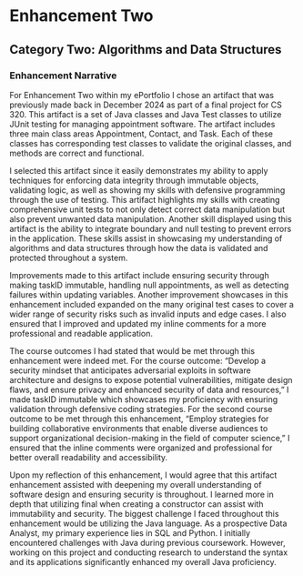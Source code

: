 # Enhancement Two
## Category Two: Algorithms and Data Structures
### Enhancement Narrative
For Enhancement Two within my ePortfolio I chose an artifact that was previously made back in December 2024 as part of a final project for CS 320. This artifact is a set of Java classes and Java Test classes to utilize JUnit testing for managing appointment software. The artifact includes three main class areas Appointment, Contact, and Task. Each of these classes has corresponding test classes to validate the original classes, and methods are correct and functional. 

I selected this artifact since it easily demonstrates my ability to apply techniques for enforcing data integrity through immutable objects, validating logic, as well as showing my skills with defensive programming through the use of testing. This artifact highlights my skills with creating comprehensive unit tests to not only detect correct data manipulation but also prevent unwanted data manipulation. Another skill displayed using this artifact is the ability to integrate boundary and null testing to prevent errors in the application. These skills assist in showcasing my understanding of algorithms and data structures through how the data is validated and protected throughout a system. 

Improvements made to this artifact include ensuring security through making taskID immutable, handling null appointments, as well as detecting failures within updating variables. Another improvement showcases in this enhancement included expanded on the many original test cases to cover a wider range of security risks such as invalid inputs and edge cases. I also ensured that I improved and updated my inline comments for a more professional and readable application. 

The course outcomes I had stated that would be met through this enhancement were indeed met. For the course outcome: “Develop a security mindset that anticipates adversarial exploits in software architecture and designs to expose potential vulnerabilities, mitigate design flaws, and ensure privacy and enhanced security of data and resources,” I made taskID immutable which showcases my proficiency with ensuring validation through defensive coding strategies. For the second course outcome to be met through this enhancement, “Employ strategies for building collaborative environments that enable diverse audiences to support organizational decision-making in the field of computer science,” I ensured that the inline comments were organized and professional for better overall readability and accessibility. 

Upon my reflection of this enhancement, I would agree that this artifact enhancement assisted with deepening my overall understanding of software design and ensuring security is throughout. I learned more in depth that utilizing final when creating a constructor can assist with immutability and security. The biggest challenge I faced throughout this enhancement would be utilizing the Java language. As a prospective Data Analyst, my primary experience lies in SQL and Python. I initially encountered challenges with Java during previous coursework. However, working on this project and conducting research to understand the syntax and its applications significantly enhanced my overall Java proficiency. 
